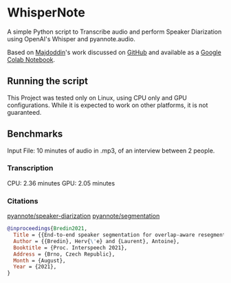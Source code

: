 # WhisperNote

A simple Python script to Transcribe audio and perform Speaker Diarization using OpenAI's Whisper and pyannote.audio.

Based on [Majdoddin](https://github.com/Majdoddin)'s work discussed on [GitHub](https://github.com/openai/whisper/discussions/264) and available as a [Google Colab Notebook](https://colab.research.google.com/drive/1HuvcY4tkTHPDzcwyVH77LCh_m8tP-Qet?usp=sharing).

## Running the script

This Project was tested only on Linux, using CPU only and GPU configurations. While it is expected to work on other platforms, it is not guaranteed.

## Benchmarks

Input File: 10 minutes of audio in .mp3, of an interview between 2 people.

### Transcription

CPU: 2.36 minutes
GPU: 2.05 minutes

### Citations

[pyannote/speaker-diarization](https://huggingface.co/pyannote/speaker-diarization)
[pyannote/segmentation](https://huggingface.co/pyannote/segmentation)

```bibtex
@inproceedings{Bredin2021,
  Title = {{End-to-end speaker segmentation for overlap-aware resegmentation}},
  Author = {{Bredin}, Herv{\'e} and {Laurent}, Antoine},
  Booktitle = {Proc. Interspeech 2021},
  Address = {Brno, Czech Republic},
  Month = {August},
  Year = {2021},
}
``````
